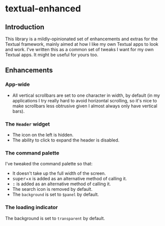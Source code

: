 # textual-enhanced

## Introduction

This library is a mildly-opinionated set of enhancements and extras for the
Textual framework, mainly aimed at how I like my own Textual apps to look
and work. I've written this as a common set of tweaks I want for my own
Textual apps. It might be useful for yours too.

## Enhancements

### App-wide

- All vertical scrollbars are set to one character in width, by default (in
  my applications I try really hard to avoid horizontal scrolling, so it's
  nice to make scrollbars less obtrusive given I almost always only have
  vertical bars).

### The `Header` widget

- The icon on the left is hidden.
- The ability to click to expand the header is disabled.

### The command palette

I've tweaked the command palette so that:

- It doesn't take up the full width of the screen.
- <kbd>super</kbd>+<kbd>x</kbd> is added as an alternative method of calling
  it.
- <kbd>:</kbd> is added as an alternative method of calling it.
- The search icon is removed by default.
- The `background` is set to `$panel` by default.

### The loading indicator

The background is set to `transparent` by default.

[//]: # (README.md ends here)

